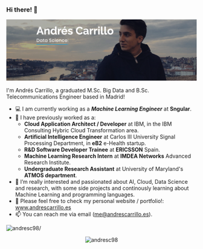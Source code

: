 ### Hi there! 👋

![alt text](https://github.com/andresC98/andresC98/blob/master/githubprofile.png?raw=true)

I'm Andrés Carrillo, a graduated M.Sc. Big Data and B.Sc. Telecommunications Engineer based in Madrid!

- 💻 I am currently working as a ***Machine Learning Engineer*** at **Sngular**.
- 🔭 I have previously worked as a:
   - **Cloud Application Architect / Developer** at IBM, in the IBM Consulting Hybric Cloud Transformation area.
   - **Artificial Intelligence Engineer** at Carlos III University Signal Processing Department, in **eB2** e-Health startup.
   - **R&D Software Developer Trainee** at **ERICSSON** Spain.
   - **Machine Learning Research Intern** at **IMDEA Networks** Advanced Research Institute.
   - **Undergraduate Research Assistant** at University of Maryland's **ATMOS department**.
- 🤔 I’m really interested and passionated about AI, Cloud, Data Science and research, with some side projects and continously learning about Machine Learning and programming languages.
- 💬 Please feel free to check my personal website / portfolio!: www.andrescarrillo.es
- 📫 You can reach me via email (me@andrescarrillo.es).

<p align="left"> <img src=https://komarev.com/ghpvc/?username=andresc98 alt=andresc98/> </p>

<p align="center"> <img src=https://github-readme-stats.vercel.app/api?username=andresc98&show_icons=true alt=andresc98 /> </p>
